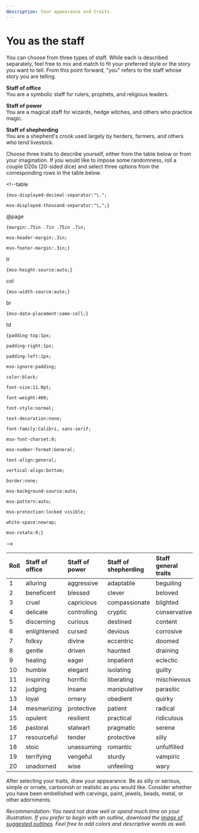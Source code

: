 ```yaml
---
description: Your appearance and traits.
---
```


# You as the staff

You can choose from three types of staff. While each is described separately, feel free to mix and match to fit your preferred style or the story you want to tell. From this point forward, "you" refers to the staff whose story you are telling.

**Staff of office**  
You are a symbolic staff for rulers, prophets, and religious leaders.

**Staff of power**  
You are a magical staff for wizards, hedge witches, and others who practice magic.

**Staff of shepherding**  
You are a shepherd's crook used largely by herders, farmers, and others who tend livestock.

Choose three traits to describe yourself, either from the table below or from your imagination. If you would like to impose some randomness, roll a couple D20s \(20-sided dice\) and select three options from the corresponding rows in the table below.

  
&lt;!--table  
	{mso-displayed-decimal-separator:"\.";  
	mso-displayed-thousand-separator:"\,";}  
@page  
	{margin:.75in .7in .75in .7in;  
	mso-header-margin:.3in;  
	mso-footer-margin:.3in;}  
tr  
	{mso-height-source:auto;}  
col  
	{mso-width-source:auto;}  
br  
	{mso-data-placement:same-cell;}  
td  
	{padding-top:1px;  
	padding-right:1px;  
	padding-left:1px;  
	mso-ignore:padding;  
	color:black;  
	font-size:11.0pt;  
	font-weight:400;  
	font-style:normal;  
	text-decoration:none;  
	font-family:Calibri, sans-serif;  
	mso-font-charset:0;  
	mso-number-format:General;  
	text-align:general;  
	vertical-align:bottom;  
	border:none;  
	mso-background-source:auto;  
	mso-pattern:auto;  
	mso-protection:locked visible;  
	white-space:nowrap;  
	mso-rotate:0;}  
--&gt;  


| Roll | Staff of office | Staff of power | Staff of shepherding | Staff general traits |
| :--- | :--- | :--- | :--- | :--- |
| 1 | alluring | aggressive | adaptable | beguiling |
| 2 | beneficent | blessed | clever | beloved |
| 3 | cruel | capricious | compassionate | blighted |
| 4 | delicate | controlling | cryptic | conservative |
| 5 | discerning | curious | destined | content |
| 6 | enlightened | cursed | devious | corrosive |
| 7 | folksy | divine | eccentric | doomed |
| 8 | gentle | driven | haunted | draining |
| 9 | healing | eager | impatient | eclectic |
| 10 | humble | elegant | isolating | guilty |
| 11 | inspiring | horrific | liberating | mischievous |
| 12 | judging | insane | manipulative | parasitic |
| 13 | loyal | ornery | obedient | quirky |
| 14 | mesmerizing | protective | patient | radical |
| 15 | opulent | resilient | practical | ridiculous |
| 16 | pastoral | stalwart | pragmatic | serene |
| 17 | resourceful | tender | protective | silly |
| 18 | stoic | unassuming | romantic | unfulfilled |
| 19 | terrifying | vengeful | sturdy | vampiric |
| 20 | unadorned | wise | unfeeling | wary |

After selecting your traits, draw your appearance. Be as silly or serious, simple or ornate, cartoonish or realistic as you would like. Consider whether you have been embellished with carvings, paint, jewels, beads, metal, or other adornments. 

_Recommendation: You need not draw well or spend much time on your illustration. If you prefer to begin with an outline, download the_ [_image of suggested outlines_](https://astamm.gitbook.io/shepherd-s-crook/shepherds_crook_staffs.png)_. Feel free to add colors and descriptive words as well._

